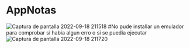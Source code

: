 # AppNotas
![Captura de pantalla 2022-09-18 211518](https://user-images.githubusercontent.com/99548614/190944332-e00b770a-5315-4875-8e85-9163d121ec17.png)
#No pude installar un emulador para comprobar si habia algun erro o si se puedia ejecutar
![Captura de pantalla 2022-09-18 211720](https://user-images.githubusercontent.com/99548614/190944535-0690945f-70e4-4f7e-b705-0e60cae866ee.png)

